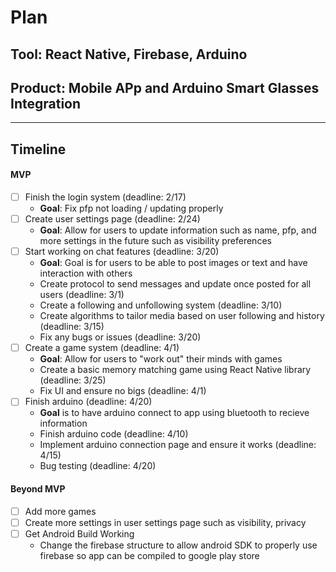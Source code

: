 # Plan

## Tool: React Native, Firebase, Arduino
## Product: Mobile APp and Arduino Smart Glasses Integration

---

## Timeline

#### MVP

- [ ] Finish the login system (deadline: 2/17)
  - **Goal**: Fix pfp not loading / updating properly
- [ ] Create user settings page (deadline: 2/24)
  - **Goal**: Allow for users to update information such as name, pfp, and more settings in the future such as visibility preferences
- [ ] Start working on chat features (deadline: 3/20)
  - **Goal**: Goal is for users to be able to post images or text and have interaction with others
  - Create protocol to send messages and update once posted for all users (deadline: 3/1)
  - Create a following and unfollowing system (deadline: 3/10)
  - Create algorithms to tailor media based on user following and history (deadline: 3/15)
  - Fix any bugs or issues (deadline: 3/20)
- [ ] Create a game system (deadline: 4/1)
  - **Goal**: Allow for users to "work out" their minds with games
  - Create a basic memory matching game using React Native library (deadline: 3/25)
  - Fix UI and ensure no bigs (deadline: 4/1)
- [ ] Finish arduino (deadline: 4/20)
  - **Goal** is to have arduino connect to app using bluetooth to recieve information
  - Finish arduino code (deadline: 4/10)
  - Implement arduino connection page and ensure it works (deadline: 4/15)
  - Bug testing (deadline: 4/20) 

#### Beyond MVP

- [ ] Add more games
- [ ] Create more settings in user settings page such as visibility, privacy
- [ ] Get Android Build Working
  - Change the firebase structure to allow android SDK to properly use firebase so app can be compiled to google play store


<!-- EXAMPLE

## Tool: APIs
## Product: Green Glass Door riddle app

## Timeline

### MVP

- [ ] Front-end
  - [x] Webpage to collect input from user (deadline: 4/15)
  - [ ] Webpage to display "yes, but a ___ can't" or "no, but a ___ can" (deadline: 5/1)
- [x] Back-end
  - [x] Use regex to test whether or not the word can go through the GGD (deadline: 3/1)
  - [x] Use the Twinword API to find related words (deadline: 3/15)
    - [ ] Iterate through the words until an opposite example can be found (deadline: 4/1)

#### Beyond MVP

- [ ] Use another API to make sure the opposite example is a noun
- [ ] Automate notification of API limit to make sure I don’t exceed free quota
- [ ] A multiple choice quizzer that will test the user’s knowledge of the solution

-->





<!-- DO NOT USE THIS YET

| Name | Glows | Grows |
| -------- | ------- | ------- |
|   |   |
|   |   |
|   |   |
|   |   |
|   |   |
|   |   |

-->
